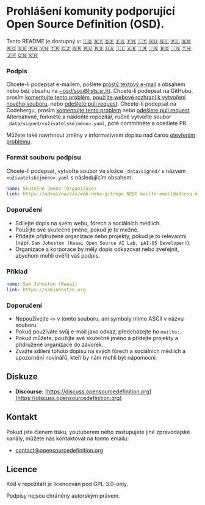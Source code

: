 # Prohlášení komunity podporující Open Source Definition (OSD).

Tento README je dostupný v:
[🇮🇩](README_ID.md)
[🇲🇾](README_MS.md)
[🇩🇪](README_DE.md)
[🇪🇸](README_ES.md)
[🇫🇷](README_FR.md)
[🇮🇹](README_IT.md)
[🇭🇺](README_HU.md)
[🇳🇱](README_NL.md)
[🇵🇱](README_PL.md)
[🇧🇷](README_PT-BR.md)
[🇷🇴](README_RO.md)
[🇸🇪](README_SV.md)
[🇵🇭](README_TL.md)
[🇻🇳](README_VI.md)
[🇹🇷](README_TR.md)
[🇨🇿](README_CS.md)
[🇬🇷](README_EL.md)
[🇷🇺](README_RU.md)
[🇷🇸](README_SR.md)
[🇺🇦](README_UK.md)
[🇮🇱](README_HE.md)
[🇦🇪](README_AR.md)
[🇮🇷](README_FA.md)
[🇮🇳](README_HI.md)
[🇧🇩](README_BN.md)
[🇮🇳](README_TA.md)
[🇹🇭](README_TH.md)
[🇯🇵](README_JA.md)
[🇨🇳](README_ZH-CN.md)
[🇰🇷](README_KO.md)

### Podpis

Chcete-li podepsat e-mailem, pošlete [prostý textový e-mail](https://useplaintext.email/) s obsahem nebo bez obsahu na [~osd/sos@lists.sr.ht](mailto:~osd/sos@lists.sr.ht).
Chcete-li podepsat na GitHubu, prosím [komentujte tento problém](https://github.com/OpenSourceDefinition/sos/issues/1), [použijte webové rozhraní k vytvoření nového souboru](https://github.com/OpenSourceDefinition/sos/new/main/_data/signed), nebo [odešlete pull request](https://github.com/OpenSourceDefinition/sos/pulls).
Chcete-li podepsat na Codebergu, prosím [komentujte tento problém](https://codeberg.org/osd/sos/issues/1) nebo [odešlete pull request](https://codeberg.org/osd/sos/pulls).
Alternativně, forkněte a nakloňte repozitář, ručně vytvořte soubor `_data/signed/<uživatelskéjméno>.yaml`, poté commitněte a odešlete PR.

Můžete také navrhnout změny v informativním dopisu nad čarou [otevřením problému](https://codeberg.org/osd/sos/issues).

### Formát souboru podpisu

Chcete-li podepsat, vytvořte soubor ve složce `_data/signed/` s názvem `<uživatelskéjméno>.yaml` s následujícím obsahem:

```yaml
name: Skutečné Jméno (Organizace)
link: https://odkaz/na/váš/web-nebo-gitrepo NEBO mailto:email@adresa.nil
```

### Doporučení
- Sdílejte dopis na svém webu, fórech a sociálních médiích.
- Použijte své skutečné jméno, pokud je to možné.
- Přidejte přidružené organizace nebo projekty, pokud je to relevantní (např. `Sam Johnston (Kwaai Open Source AI Lab, pAI-OS Developer)`).
- Organizace a korporace by měly dopis odkazovat nebo zveřejnit, abychom mohli ověřit váš podpis.

### Příklad

```yaml
name: Sam Johnston (Kwaai)
link: https://samjohnston.org
```

### Doporučení

- Nepoužívejte `<>` v tomto souboru, ani symboly mimo ASCII v názvu souboru.
- Pokud používáte svůj e-mail jako odkaz, předcházejte ho `mailto:`.
- Pokud můžete, použijte své skutečné jméno a přidejte projekty a přidružené organizace do závorek.
- Zvažte sdílení tohoto dopisu na svých fórech a sociálních médiích a upozornění novinářů, kteří by nám mohli být nápomocni.

## Diskuze

- **Discourse:** [https://discuss.opensourcedefinition.org](https://discuss.opensourcedefinition.org)

## Kontakt
Pokud jste členem tisku, youtuberem nebo zastupujete jiné zpravodajské kanály, můžete nás kontaktovat na tomto emailu:
- [contact@opensourcedefinition.org](mailto:contact@opensourcedefinition.org)

## Licence
Kód v repozitáři je licencován pod GPL-3.0-only.

Podpisy nejsou chráněny autorským právem.